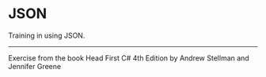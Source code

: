 # JSON
Training in using JSON.
_________
Exercise from the book Head First C# 4th Edition by Andrew Stellman and Jennifer Greene
